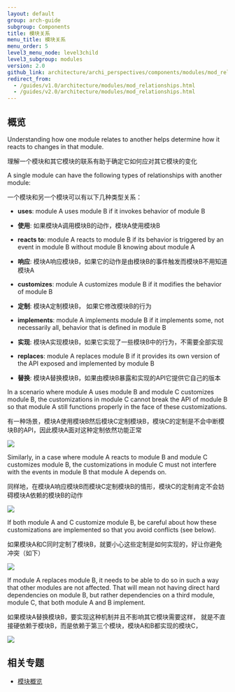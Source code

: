 ```yaml
---
layout: default
group: arch-guide
subgroup: Components
title: 模块关系
menu_title: 模块关系
menu_order: 5
level3_menu_node: level3child
level3_subgroup: modules
version: 2.0
github_link: architecture/archi_perspectives/components/modules/mod_relationships.md
redirect_from: 
  - /guides/v1.0/architecture/modules/mod_relationships.html
  - /guides/v2.0/architecture/modules/mod_relationships.html
---
```


<h2 id="m2arch-module-relationships-overview">概览</h2>

Understanding how one module relates to another helps determine how it reacts to changes in that module. 

理解一个模块和其它模块的联系有助于确定它如何应对其它模块的变化

A single module can have the following types of relationships with another module:

一个模块和另一个模块可以有以下几种类型关系：

* **uses**: module A uses module B if it invokes behavior of module B 

* **使用**: 如果模块A调用模块B的动作，模块A使用模块B

* **reacts to**: module A reacts to module B if its behavior is triggered by an event in module B without module B knowing about module A 

* **响应**: 模块A响应模块B，如果它的动作是由模块B的事件触发而模块B不用知道模块A

* **customizes**: module A customizes module B if it modifies the behavior of module B 

* **定制**: 模块A定制模块B， 如果它修改模块B的行为

* **implements**: module A implements module B if it implements some, not necessarily all, behavior that is defined in module B 

* **实现**: 模块A实现模块B，如果它实现了一些模块B中的行为，不需要全部实现

* **replaces**: 	module A replaces module B if it provides its own version of the API exposed and implemented by module B 

* **替换**: 模块A替换模块B，如果由模块B暴露和实现的API它提供它自己的版本

<p>In a scenario where module A uses module B and module C customizes module B, the customizations in module C cannot break the API of module B so that module A still functions properly in the face of these customizations.</p>

<p>有一种场景，模块A使用模块B然后模块C定制模块B，模块C的定制是不会中断模块B的API，因此模块A面对这种定制依然功能正常</p>

<p><span class="image-wrap" style=""><img src="{{ site.baseurl }}common/images/archi_first_relate.png" style="border: 0px solid black"></span></p>

<p>Similarly, in a case where module A reacts to module B and module C customizes module B, the customizations in module C must not interfere with the events in module B that module A depends on.</p>

<p>同样地，在模块A响应模块B而模块C定制模块B的情形，模块C的定制肯定不会妨碍模块A依赖的模块B的动作</p>

<p><span class="image-wrap" style=""><img src="{{ site.baseurl }}common/images/archi_second_relate.png" style="border: 0px solid black"></span></p>

<p>If both module A and C customize module B, be careful about how these customizations are implemented so that you avoid conflicts (see below).</p>

<p>如果模块A和C同时定制了模块B，就要小心这些定制是如何实现的，好让你避免冲突（如下）</p>

<p><span class="image-wrap" style=""><img src="{{ site.baseurl }}common/images/archi_third_relate.png" style="border: 0px solid black"></span></p>

<p>If module A replaces module B, it needs to be able to do so in such a way that other modules are not affected.  That will mean not having direct hard dependencies on module B, but rather dependencies on a third module, module C, that both module A and B implement.</p>

<p>如果模块A替换模块B，要实现这种机制并且不影响其它模块需要这样， 就是不直接硬依赖于模块B，而是依赖于第三个模块，模块A和B都实现的模块C，</p>

<p><span class="image-wrap" style=""><img src="{{ site.baseurl }}common/images/archi_fourth_relate.png" style="border: 0px solid black"></span></p>


<h2 id="m2arch-module-related"> 相关专题</h2>

* <a href="{{page.baseurl}}architecture/archi_perspectives/components/modules/mod_intro.html">模块概览</a>



